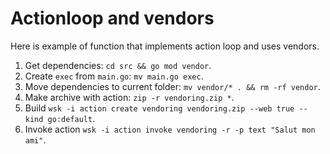# Actionloop and vendors

Here is example of function that implements action loop and uses vendors.

1. Get dependencies: `cd src && go mod vendor`.
2. Create `exec` from `main.go`: `mv main.go exec`.
3. Move dependencies to current folder: `mv vendor/* . && rm -rf vendor`.
4. Make archive with action: `zip -r vendoring.zip *`.
5. Build `wsk -i action create vendoring vendoring.zip --web true --kind go:default`.
6. Invoke action `wsk -i action invoke vendoring -r -p text "Salut mon ami"`.
